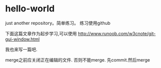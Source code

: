 # hello-world
just another repository。简单练习。
练习使用github

下面这篇文章作为起步学习,可以使用
http://www.runoob.com/w3cnote/git-gui-window.html

我也来写一篇吧.

merge之前应关闭正在编辑的文件. 否则不能merge. 先commit.然后merge
